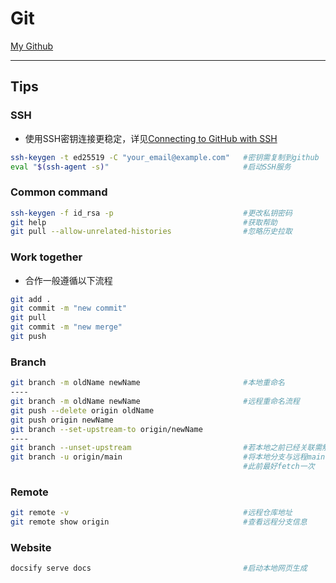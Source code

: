 # Git

[My Github]()
***

## Tips

### SSH

* 使用SSH密钥连接更稳定，详见[Connecting to GitHub with SSH](https://docs.github.com/en/authentication/connecting-to-github-with-ssh)

```sh
ssh-keygen -t ed25519 -C "your_email@example.com"   #密钥需复制到github
eval "$(ssh-agent -s)"                              #启动SSH服务
```

### Common command

```sh
ssh-keygen -f id_rsa -p                             #更改私钥密码
git help                                            #获取帮助
git pull --allow-unrelated-histories                #忽略历史拉取
```

### Work together

* 合作一般遵循以下流程

```sh
git add .
git commit -m "new commit"
git pull
git commit -m "new merge"
git push
```

### Branch

```sh
git branch -m oldName newName                       #本地重命名
----
git branch -m oldName newName                       #远程重命名流程
git push --delete origin oldName
git push origin newName
git branch --set-upstream-to origin/newName
----
git branch --unset-upstream                         #若本地之前已经关联需解除
git branch -u origin/main                           #将本地分支与远程main分支关联，
                                                    #此前最好fetch一次
```

### Remote

```sh
git remote -v                                       #远程仓库地址
git remote show origin                              #查看远程分支信息

```

### Website

```sh
docsify serve docs                                  #启动本地网页生成
```
